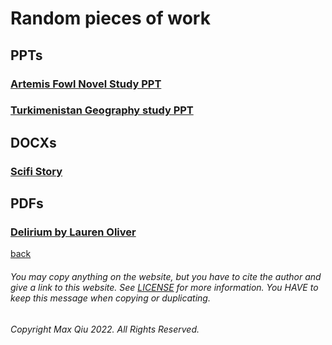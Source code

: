 # Random pieces of work
## PPTs
### [Artemis Fowl Novel Study PPT](https://qqiumax.github.io/random/novelstudy01.pptx)
### [Turkimenistan Geography study PPT](https://qqiumax.github.io/random/turkimenistanstudy.pptx)
## DOCXs
### [Scifi Story](https://qqiumax.github.io/random/scifi.docx)

## PDFs
### [Delirium by Lauren Oliver](https://qqiumax.github.io/random/delirium.pdf)

[back](https://qqiumax.github.io/home/)

###### You may copy anything on the website, but you have to cite the author and give a link to this website. See [LICENSE](https://qqiumax.github.io/LICENSE) for more information. You HAVE to keep this message when copying or duplicating.

###### Copyright Max Qiu 2022. All Rights Reserved.